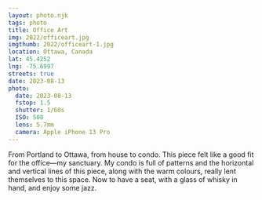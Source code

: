 ```yaml
---
layout: photo.njk
tags: photo
title: Office Art
img: 2022/officeart.jpg
imgthumb: 2022/officeart-1.jpg
location: Ottawa, Canada
lat: 45.4252 
lng: -75.6997
streets: true
date: 2023-08-13
photo:
  date: 2023-08-13
  fstop: 1.5
  shutter: 1/60s
  ISO: 500
  lens: 5.7mm
  camera: Apple iPhone 13 Pro
---
```


From Portland to Ottawa, from house to condo. This piece felt like a good fit for the office—my sanctuary. My condo is full of patterns
and the horizontal and vertical lines of this piece, along with the warm colours, really lent themselves to this space. Now to have a seat, 
with a glass of whisky in hand, and enjoy some jazz.


